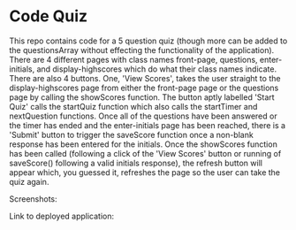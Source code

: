 # Code Quiz

This repo contains code for a 5 question quiz (though more can be added to the questionsArray without effecting the functionality of the application). 
There are 4 different pages with class names front-page, questions, enter-initials, and display-highscores which do what their class names indicate.
There are also 4 buttons. 
One, 'View Scores', takes the user straight to the display-highscores page from either the front-page page or the questions page by calling the showScores function.
The button aptly labelled 'Start Quiz' calls the startQuiz function which also calls the startTimer and nextQuestion functions.
Once all of the questions have been answered or the timer has ended and the enter-initials page has been reached, there is a 'Submit' button to trigger the saveScore function once a non-blank response has been entered for the initials. 
Once the showScores function has been called (following a click of the 'View Scores' button or running of saveScore() following a valid initials response), the refresh button will appear which, you guessed it, refreshes the page so the user can take the quiz again.

Screenshots:


Link to deployed application:

